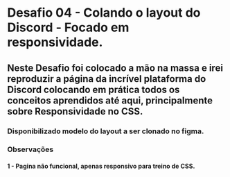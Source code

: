 # Desafio 04 - Colando o layout do Discord - Focado em responsividade.

## Neste Desafio foi colocado a mão na massa e irei reproduzir a página da incrível plataforma do Discord colocando em prática todos os conceitos aprendidos até aqui, principalmente sobre Responsividade no CSS.

### Disponibilizado modelo do layout a ser clonado no figma. 


### Observações 

#### 1 - Pagina não funcional, apenas responsivo para treino de CSS.

